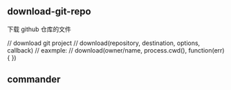 #

## download-git-repo

下载 github 仓库的文件

// download git project
// download(repository, destination, options, callback)
// eaxmple:
// download(owner/name, process.cwd(), function(err){ })

## commander

